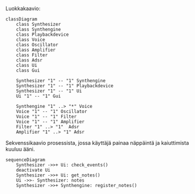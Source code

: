 Luokkakaavio:
```mermaid
classDiagram
    class Synthesizer
    class Synthengine
    class Playbackdevice
    class Voice
    class Oscillator
    class Amplifier
    class Filter
    class Adsr
    class Ui
    class Gui

    Synthesizer "1" -- "1" Synthengine
    Synthesizer "1" -- "1" Playbackdevice
    Synthesizer "1" -- "1" Ui
    Ui "1" -- "1" Gui

    Synthengine "1" ..> "*" Voice
    Voice "1" -- "1" Oscillator
    Voice "1" -- "1" Filter
    Voice "1" -- "1" Amplifier
    Filter "1" ..> "1"  Adsr
    Amplifier "1" ..> "1" Adsr
```

Sekvenssikaavio prosessista, jossa käyttäjä painaa näppäintä ja kaiuttimista kuuluu ääni.
```mermaid
sequenceDiagram
    Synthesizer ->>+ Ui: check_events()
    deactivate Ui
    Synthesizer ->>+ Ui: get_notes()
    Ui ->>- Synthesizer: notes
    Synthesizer ->>+ Synthengine: register_notes()
```


